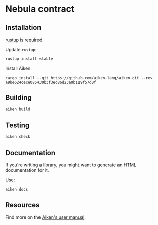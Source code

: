# Nebula contract

## Installation

[rustup](https://rustup.rs/) is required.

Update `rustup`:

```sh
rustup install stable
```

Install Aiken:
```
cargo install --git https://github.com/aiken-lang/aiken.git --rev a9be624cece085430b3f3ec86d23a0b119f57d0f
```

## Building

```sh
aiken build
```

## Testing

```sh
aiken check
```

## Documentation

If you're writing a library, you might want to generate an HTML documentation for it.

Use:

```sh
aiken docs
```

## Resources

Find more on the [Aiken's user manual](https://aiken-lang.org).
